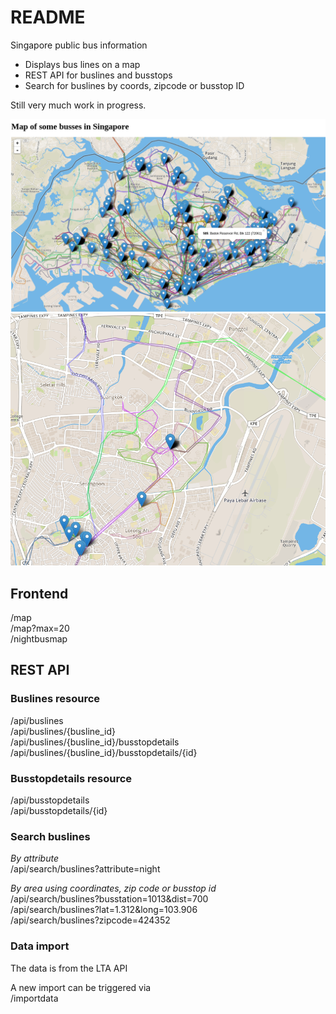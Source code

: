 # README

Singapore public bus information
- Displays bus lines on a map
- REST API for buslines and busstops
- Search for buslines by coords, zipcode or busstop ID

Still very much work in progress.

![Map with all buslines](screen1.png)
![Map with a few buslines](screen2.png)

## Frontend
/map  
/map?max=20  
/nightbusmap  

## REST API

### Buslines resource

/api/buslines  
/api/buslines/{busline_id}  
/api/buslines/{busline_id}/busstopdetails  
/api/buslines/{busline_id}/busstopdetails/{id}  

### Busstopdetails resource

/api/busstopdetails  
/api/busstopdetails/{id}  

### Search buslines

*By attribute*  
/api/search/buslines?attribute=night  

*By area using coordinates, zip code or busstop id*  
/api/search/buslines?busstation=1013&dist=700  
/api/search/buslines?lat=1.312&long=103.906  
/api/search/buslines?zipcode=424352  

### Data import
The data is from the LTA API  

A new import can be triggered via  
/importdata


